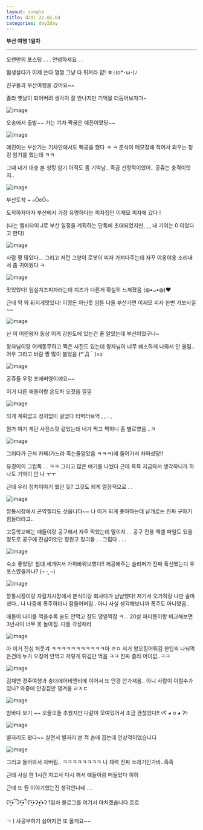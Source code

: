```yaml
---
layout: single
title: d2d) 22.02.04
categories: day2day
---
```


__부산 여행 1일차__

-------------------------------------------------------------------------------------------

오랜만의 포스팅 . . . 안녕하세요 . . 

혐생살다가 이제 쓴다 껄껄 그냥 다 뒤져라 얍! ☆ﾐ(o*･ω･)ﾉ

친구들과 부산여행을 갔어요~~

졸라 옛날이 되어버려 생각이 잘 안나지만 기억을 더듬어보자긔~

![image](https://user-images.githubusercontent.com/52832956/163794966-25946a11-f9a9-4155-8be4-d771344e71fc.png)

오송에서 출발~~ 가는 기차 짝궁은 예진이였당~~

![image](https://user-images.githubusercontent.com/52832956/163795077-e2f11e1f-1689-460f-832a-12de8c389b68.png)

예진이는 부산가는 기차안에서도 빡공을 했다 ㅋ ㅋ 춘식이 메모장에 적어서 외우는 청킹 암기를 했는데 ㅋㅋ

그때 내가 대충 본 청킹 암기 아직도 좀 기억남.. 족금 선정적이었어.. 공쥬는 충격이엇지..

![image](https://user-images.githubusercontent.com/52832956/163795458-f48f0b8d-5fa0-47d1-a99c-0884c67998d3.png)

부산도착 ~ ๑ŐεŐ๑

도착하자마자 부산에서 가장 유명하다는 피자집인 이재모 피자에 갔다 ! 

(나는 엠비탸이 J로 부산 일정을 계획하는 단톡에 초대되었지만, , , 내 기여는 0 이었다고 한다)

![image](https://user-images.githubusercontent.com/52832956/163795576-75778790-5834-40a4-a200-842bdd738dc6.png)

사람 짱 많았다... 그리고 저런 고양이 로봇이 피자 가져다주는데 자꾸 야옹야옹 소리내서 좀 귀여웠다 ㅋ

![image](https://user-images.githubusercontent.com/52832956/163795785-6537e8ad-deef-4fb2-959b-bd7fc5b15386.png)

맛있었다! 임실치즈피자라는데 치즈가 다른게 확실히 느껴졌음 (◍•ᴗ•◍)❤

근데 막 와 뒤지게맛있다! 이정돈 아닌듯 암튼 다들 부산가면 이재모 피자 한번 가보시길~~

![image](https://user-images.githubusercontent.com/52832956/163795952-2da3dfd0-cc3c-4f58-aaed-2a92309dd0c8.png)

난 이 어린왕자 동상 이게 강원도에 있는건 줄 알았는데 부산이었구나~

왕자님이랑 어깨동무하고 찍은 사진도 있는데 왕자님이 너무 왜소하게 나와서 안 올림.. 어우 그리고 바람 짱 많이 불었음 (*´Д｀)=з

![image](https://user-images.githubusercontent.com/52832956/163796128-9eda7869-4376-4001-949a-ef7c88cfc10c.png)

공쥬들 우정 포에버영이에요~~

이거 다른 애들이랑 온도차 오졋음 낄낄

![image](https://user-images.githubusercontent.com/52832956/163796202-50533a7c-fdd7-4797-af0b-f5810408d9a8.png)

되게 계획없고 정처없이 걸었다 터벅터브억 , , . , 

뭔가 여기 계단 사진스팟 같았는데 내가 찍고 찍히니 좀 별로였음 ..ㅋ

![image](https://user-images.githubusercontent.com/52832956/163796325-cb3a73f1-ca6c-4c4f-b90f-6c10b2b12fa2.png)

그러다가 근처 카페(가느라 죽는줄알았음 ㅋㅋㅋ)에 들어가서 차마셨당!! 

유경이의 그립톡 . . ㅋㅋ 그리고 많은 얘기를 나눴다 근데 흑흑 지금와서 생각하니까 하나도 기억이 안 나 ㅜㅜ

근데 우리 정치이야기 했던 듯? 그것도 되게 열정적으로 . . 

![image](https://user-images.githubusercontent.com/52832956/163796560-f26eb5e6-3f7c-44b9-b1c0-d65924a7cfe8.png)

깡통시장에서 곤약젤리도 삿읍니다~~ 나 이거 되게 좋아하는데 낱개로는 진짜 구하기 힘들더라고..

고등학교때는 애들이랑 공구해서 자주 먹었는데 말이지 . . 공구 전용 엑셀 파일도 있을 정도로 공구에 진심이엇던 청원고 칭긔들 . . 그립다 . . . 

![image](https://user-images.githubusercontent.com/52832956/163796706-e79d3897-588f-4f27-af39-3bdcc13361b3.png)

숙소 좋았당! 침대 세개여서 가위바위보했다!! 제공해주는 슬리퍼가 진짜 푹신했는디 우포스였을까나? (¬ -̮ ¬)

![image](https://user-images.githubusercontent.com/52832956/163796830-2c039f84-7221-4964-b15d-18ff98e64c5b.png)

깡통시장이랑 자갈치시장에서 분식이랑 회사다가 냠냠했다! 저기서 오가히랑 나만 술마셨다.. 나 나중에 폭주하더니 잠들어버림.. 아니 사실 생각해보니까 폭주도 아니였음..

애들이 나이를 먹을수록 술도 안먹고 잠도 댕일찍잠 ㅋ... 20살 파티룸이랑 비교해보면 3년사이 너무 못 놀아짐..다들 각성해라

![image](https://user-images.githubusercontent.com/52832956/163797049-dafcb395-76c1-464a-8aa7-4a47b5d68327.png)

아 이거 진심 처웃겨 ㅋㅋㅋㅋㅋㅋㅋㅋㅋㅋㅋ아 ㄹㅇ 저거 왕오징어튀김 한입씩 나눠먹은건데 누가 오징어 안먹고 저렇게 튀김만 먹음 ㅋㅋ 진짜 졸라 어이없..ㅋㅋ

![image](https://user-images.githubusercontent.com/52832956/163797157-39d6ff8e-ff2b-444a-963f-3fc5a6a08632.png)

김채연 경주여행과 충대에어비앤비에 이어서 또 안경 안가져옴.. 아니 사람이 이럴수가 있나? 와중에 안경집만 챙겨옴 ㄹㅈㄷ

![image](https://user-images.githubusercontent.com/52832956/163797248-71638b1f-4609-4efb-92c1-699d55700d25.png)

밤바다 보기 ~~ 오들오들 추웠지만 다같이 모여있어서 조금 괜찮았다!! ୧ʕ ◕ o ◕ ʔ୨

![image](https://user-images.githubusercontent.com/52832956/163797313-e92f41e7-84ac-4f88-9309-89ba218285fb.png)

별자리도 봤다~~ 살면서 별자리 본 적 손에 꼽는데 인상적이었습니다

![image](https://user-images.githubusercontent.com/52832956/163797369-c511fe1d-1d00-4f2f-8dda-eb79511b26ec.png)

그러고 들어와서 자버림.. ㅋㅋㅋㅋㅋㅋㅋㅋ 나 체력 진짜 쓰레기인가바..흑흑

근데 사실 한 1시간 자고서 다시 깨서 애들이랑 떠들었다 히히

근데 또 뭔 이야기했는진 생각안나네 ....

ʕ•̫͡•ོʔ•̫͡•ཻʕ•̫͡•ʔ•͓͡•ʔ 1일차 블로그를 여기서 마치겠습니다 흐흐

ㄱㅣ사공부하기 싫어지면 또 올게요~~













